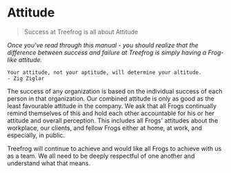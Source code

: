 # Attitude

> Success at Treefrog is all about Attitude

*Once you've read through this manual - you should realize that the difference between success and failure at Treefrog is simply having a Frog-like attitude.*

```
Your attitude, not your aptitude, will determine your altitude.
- Zig Ziglar
```
The success of any organization is based on the individual success of each person in that organization. Our combined attitude is only as good as the least favourable attitude in the company. We ask that all Frogs continually remind themselves of this and hold each other accountable for his or her attitude and overall perception. This includes all Frogs' attitudes about the workplace, our clients, and fellow Frogs either at home, at work, and especially, in public.

Treefrog will continue to achieve and would like all Frogs to achieve with us as a team. We all need to be deeply respectful of one another and understand what that means.

